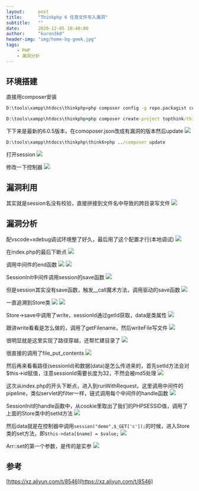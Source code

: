 ```yaml
---
layout:     post
title:      "Thinkphp 6 任意文件写入漏洞"
subtitle:   ""
date:       2020-12-05 10:40:00
author:     "kuron3k0"
header-img: "img/home-bg-geek.jpg"
tags:
    - PHP
    - 漏洞分析
---
```


## 环境搭建
直接用composer安装
```cmd
D:\tools\xampp\htdocs\thinkphp>php composer config -g repo.packagist composer https://mirrors.aliyun.com/composer/
```
```cmd
D:\tools\xampp\htdocs\thinkphp>php composer create-project topthink/think think6
```
下下来是最新的6.0.5版本，在comoposer.json改成有漏洞的版本然后update
![](/img/in-post/thinkphp6.0.1/version.png)
```cmd
D:\tools\xampp\htdocs\thinkphp\think6>php ../composer update
```
打开session
![](/img/in-post/thinkphp6.0.1/sessioninit.png)

修改一下控制器
![](/img/in-post/thinkphp6.0.1/test.png)


## 漏洞利用
其实就是session名没有校验，直接拼接到文件名中导致的跨目录写文件
![](/img/in-post/thinkphp6.0.1/exp.png)

## 漏洞分析
配vscode+xdebug调试环境整了好久，最后用了这个配置才行(本地调试)
![](/img/in-post/thinkphp6.0.1/6.png)

在index.php的最后下断点
![](/img/in-post/thinkphp6.0.1/7.png)

调用中间件的end函数
![](/img/in-post/thinkphp6.0.1/8.png)
![](/img/in-post/thinkphp6.0.1/9.png)

SessionInit中间件调用session的save函数
![](/img/in-post/thinkphp6.0.1/10.png)

但是session其实没有save函数，触发__call魔术方法，调用驱动的save函数
![](/img/in-post/thinkphp6.0.1/11.png)

一直追溯到Store类
![](/img/in-post/thinkphp6.0.1/12.png)
![](/img/in-post/thinkphp6.0.1/13.png)

Store->save中调用了write，sessionId通过getId获取，data是类属性
![](/img/in-post/thinkphp6.0.1/14.png)

跟进write看看是怎么做的，调用了getFilename，然后writeFile写文件
![](/img/in-post/thinkphp6.0.1/16.png)

很明显就是这里实现了路径穿越，还帮忙建目录了
![](/img/in-post/thinkphp6.0.1/17.png)

很直接的调用了file_put_contents
![](/img/in-post/thinkphp6.0.1/18.png)

然后再来看看路径(sessionId)和数据(data)是怎么传进来的，首先setId方法会对$this->id赋值，注意sessionId需要长度为32，不然会被md5处理
![](/img/in-post/thinkphp6.0.1/15.png)

这次从index.php的开头下断点，进入到runWithRequest，这里调用中间件的pipeline，类似servlet的filter一样，链式调用每个中间件的handle函数
![](/img/in-post/thinkphp6.0.1/19.png)

SessionInit的handle函数中，从cookie里取出了我们的PHPSESSID值，调用了上面的Store类中的setId方法
![](/img/in-post/thinkphp6.0.1/20.png)

然后data就是在控制器中调用`session("demo",$_GET['c']);`的时候，进入Store类的set方法，即`$this->data[$name] = $value;`
![](/img/in-post/thinkphp6.0.1/21.png)

Arr::set的第一个参数，是传的是实参
![](/img/in-post/thinkphp6.0.1/22.png)


## 参考
[https://xz.aliyun.com/t/8546](https://xz.aliyun.com/t/8546)
